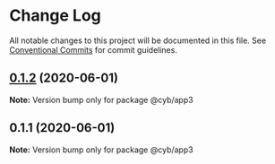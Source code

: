 # Change Log

All notable changes to this project will be documented in this file.
See [Conventional Commits](https://conventionalcommits.org) for commit guidelines.

## [0.1.2](https://github.com/ChenReuven/cyb-yarn-poc/compare/@cyb/app3@0.1.1...@cyb/app3@0.1.2) (2020-06-01)

**Note:** Version bump only for package @cyb/app3





## 0.1.1 (2020-06-01)

**Note:** Version bump only for package @cyb/app3
